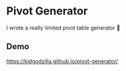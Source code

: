 # Pivot Generator

I wrote a really limited pivot table generator 🤷

## Demo

https://kidgodzilla.github.io/pivot-generator/
